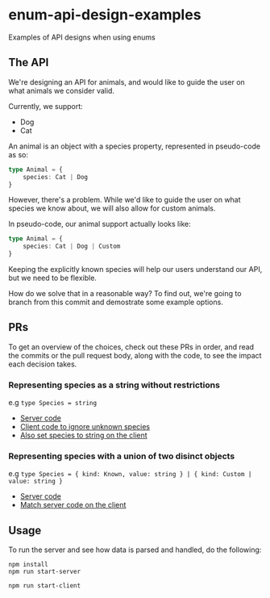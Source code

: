 # enum-api-design-examples
Examples of API designs when using enums

## The API

We're designing an API for animals, and would like to guide the user on what animals we consider valid.

Currently, we support:
- Dog
- Cat

An animal is an object with a species property, represented in pseudo-code as so:

```typescript
type Animal = {
    species: Cat | Dog
}
```

However, there's a problem. While we'd like to guide the user on what species we know about, we will also allow for custom animals.

In pseudo-code, our animal support actually looks like:

```typescript
type Animal = {
    species: Cat | Dog | Custom
}
```

Keeping the explicitly known species will help our users understand our API, but we need to be flexible.

How do we solve that in a reasonable way? To find out, we're going to branch from this commit and demostrate some example options.

## PRs

To get an overview of the choices, check out these PRs in order, and read the commits or the pull request body, along with the code, to see the impact each decision takes.

### Representing species as a string without restrictions

e.g `type Species = string`

- [Server code](https://github.com/eeue56/enum-api-design-examples/pull/1)
- [Client code to ignore unknown species](https://github.com/eeue56/enum-api-design-examples/pull/2)
- [Also set species to string on the client](https://github.com/eeue56/enum-api-design-examples/pull/3)

### Representing species with a union of two disinct objects

e.g `type Species = { kind: Known, value: string } | { kind: Custom | value: string }`

- [Server code](https://github.com/eeue56/enum-api-design-examples/pull/4)
- [Match server code on the client](https://github.com/eeue56/enum-api-design-examples/pull/5)

## Usage

To run the server and see how data is parsed and handled, do the following:

```
npm install
npm run start-server

npm run start-client
```
